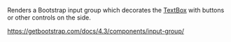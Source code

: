 Renders a Bootstrap input group which decorates the [TextBox](~/controls/builtin/TextBox) with buttons or other controls on the side.

<https://getbootstrap.com/docs/4.3/components/input-group/>